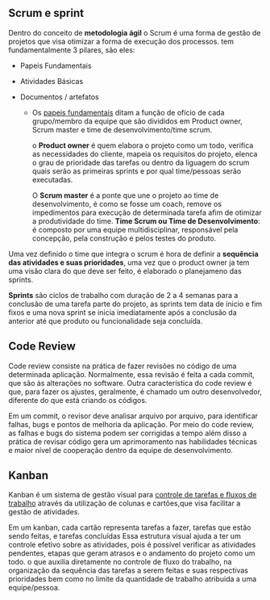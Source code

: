 ## Scrum e sprint

Dentro do conceito de **metodologia ágil** o Scrum é uma forma de gestão de projetos que visa otimizar a forma de execução dos processos. tem fundamentalmente 3 pilares, são eles:

- Papeis Fundamentais

- Atividades Básicas

- Documentos / artefatos

  - Os <u>papeis fundamentais</u> ditam a função de ofício de cada grupo/membro da equipe que são divididos em Product owner,  Scrum master e  time de desenvolvimento/time scrum.

    o **Product owner** é quem elabora o projeto como um todo, verifica as necessidades do cliente, mapeia os requisitos do projeto, elenca o grau de prioridade das tarefas ou dentro da liguagem do scrum quais serão as primeiras sprints e por qual time/pessoas serão executadas.

    O **Scrum master** é a ponte que une o projeto ao time de desenvolvimento, é como se fosse um coach, remove os impedimentos para execução de determinada tarefa afim de otimizar a produtividade do time.
    **Time Scrum ou Time de Desenvolvimento**: é composto por uma equipe multidisciplinar, responsável pela concepção, pela construção e pelos testes do produto. 

Uma vez definido o time que integra o scrum é hora de definir a **sequência das atividades e suas prioridades**, uma vez que o product owner ja tem uma visão clara do que deve ser feito, é elaborado o planejameno das sprints.

**Sprints**  são  ciclos de trabalho com duração de 2 a 4 semanas para a conclusão de uma tarefa parte do projeto, as sprints tem data de ínicio e fim fixos e uma nova sprint se inicia imediatamente após a conclusão da anterior até que  produto ou funcionalidade seja concluída.



## Code Review

Code review consiste na prática de fazer revisões no código de uma determinada aplicação. Normalmente, essa revisão é feita a cada commit, que são às alterações no software. Outra característica do code review é que, para fazer os ajustes, geralmente, é chamado um outro desenvolvedor, diferente do que está criando os códigos.

Em um commit, o revisor deve analisar arquivo por arquivo, para identificar falhas, bugs e pontos de melhoria da aplicação.
Por meio do code review, as falhas e bugs do sistema podem ser corrigidas a tempo além disso a prática de revisar código gera um aprimoramento nas habilidades técnicas e maior nível de cooperação dentro da equipe de desenvolvimento.



## Kanban

Kanban é um sistema de gestão visual para <u>controle de tarefas e fluxos de trabalho</u> através da utilização de colunas e cartões,que visa facilitar a gestão de atividades.

Em um kanban, cada cartão representa tarefas a fazer, tarefas que estão sendo feitas, e tarefas concluídas
Essa estrutura visual ajuda a ter um controle efetivo sobre as atividades, pois é possível verificar as atividades pendentes, etapas que geram atrasos e o andamento do projeto como um todo. o que auxilia diretamente no controle de fluxo do trabalho, na organização da sequência das tarefas a serem feitas e suas respectivas prioridades bem como no limite da quantidade de trabalho atribuida a uma equipe/pessoa.